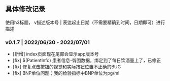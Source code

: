 ## 具体修改记录
使用h3标题， v描述版本号 | 表达起止日期（不需要精确到时间，日期即可）进行描述


### v0.1.7 | 2022/06/30 - 2022/07/01
- [新增] index页面现在尾部会显示app版本号 
- [fix] $(PatientInfo) 患者信息-臀围数据，绑定到了每日饮酒量上了，已修正
- [fix] 修复点击按钮的视觉和实际按钮位置不正确的BUG
- [fix] BNP单位问题；我的检验指标中BNP单位为pg/ml